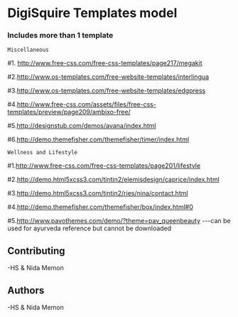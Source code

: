 # DigiSquire Templates model

### Includes more than 1 template

```
Miscellaneous
```

#1. http://www.free-css.com/free-css-templates/page217/megakit

#2.http://www.os-templates.com/free-website-templates/interlingua

#3.http://www.os-templates.com/free-website-templates/edgpress

#4.http://www.free-css.com/assets/files/free-css-templates/preview/page209/ambixo-free/

#5.http://designstub.com/demos/avana/index.html

#6.http://demo.themefisher.com/themefisher/timer/index.html
```
Wellness and Lifestyle
```

#1.http://www.free-css.com/free-css-templates/page201/lifestyle

#2.http://demo.html5xcss3.com/tintin2/elemisdesign/caprice/index.html

#3.http://demo.html5xcss3.com/tintin2/ries/nina/contact.html

#4.http://demo.themefisher.com/themefisher/box/index.html#0

#5.http://www.pavothemes.com/demo/?theme=pav_queenbeauty   ---can be used for ayurveda reference but cannot be downloaded

## Contributing
-HS & Nida Memon

## Authors
-HS & Nida Memon
